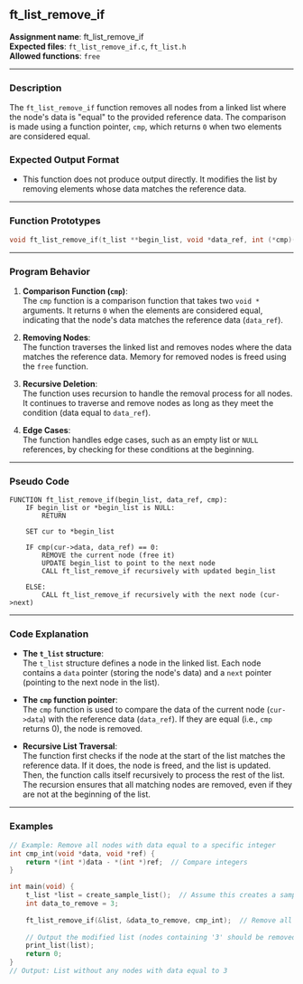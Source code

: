 ## **ft_list_remove_if**

**Assignment name**: ft_list_remove_if  
**Expected files**: `ft_list_remove_if.c`, `ft_list.h`  
**Allowed functions**: `free`  

---

### **Description**

The `ft_list_remove_if` function removes all nodes from a linked list where the node's data is "equal" to the provided reference data. The comparison is made using a function pointer, `cmp`, which returns `0` when two elements are considered equal.

### **Expected Output Format**

- This function does not produce output directly. It modifies the list by removing elements whose data matches the reference data.

---

### **Function Prototypes**

```c
void ft_list_remove_if(t_list **begin_list, void *data_ref, int (*cmp)());
```

---

### **Program Behavior**

1. **Comparison Function (`cmp`)**:  
   The `cmp` function is a comparison function that takes two `void *` arguments. It returns `0` when the elements are considered equal, indicating that the node's data matches the reference data (`data_ref`).

2. **Removing Nodes**:  
   The function traverses the linked list and removes nodes where the data matches the reference data. Memory for removed nodes is freed using the `free` function.

3. **Recursive Deletion**:  
   The function uses recursion to handle the removal process for all nodes. It continues to traverse and remove nodes as long as they meet the condition (data equal to `data_ref`).

4. **Edge Cases**:  
   The function handles edge cases, such as an empty list or `NULL` references, by checking for these conditions at the beginning.

---

### **Pseudo Code**

```plaintext
FUNCTION ft_list_remove_if(begin_list, data_ref, cmp):
    IF begin_list or *begin_list is NULL:
        RETURN
    
    SET cur to *begin_list
    
    IF cmp(cur->data, data_ref) == 0:
        REMOVE the current node (free it)
        UPDATE begin_list to point to the next node
        CALL ft_list_remove_if recursively with updated begin_list
    
    ELSE:
        CALL ft_list_remove_if recursively with the next node (cur->next)
```

---

### **Code Explanation**

- **The `t_list` structure**:  
   The `t_list` structure defines a node in the linked list. Each node contains a `data` pointer (storing the node's data) and a `next` pointer (pointing to the next node in the list).

- **The `cmp` function pointer**:  
   The `cmp` function is used to compare the data of the current node (`cur->data`) with the reference data (`data_ref`). If they are equal (i.e., `cmp` returns 0), the node is removed.

- **Recursive List Traversal**:  
   The function first checks if the node at the start of the list matches the reference data. If it does, the node is freed, and the list is updated. Then, the function calls itself recursively to process the rest of the list. The recursion ensures that all matching nodes are removed, even if they are not at the beginning of the list.

---

### **Examples**

```c
// Example: Remove all nodes with data equal to a specific integer
int cmp_int(void *data, void *ref) {
    return *(int *)data - *(int *)ref;  // Compare integers
}

int main(void) {
    t_list *list = create_sample_list();  // Assume this creates a sample list with integers
    int data_to_remove = 3;
    
    ft_list_remove_if(&list, &data_to_remove, cmp_int);  // Remove all nodes with data equal to 3
    
    // Output the modified list (nodes containing '3' should be removed)
    print_list(list);
    return 0;
}
// Output: List without any nodes with data equal to 3
```

